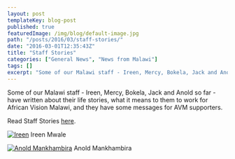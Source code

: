 ```yaml
---
layout: post
templateKey: blog-post
published: true
featuredImage: /img/blog/default-image.jpg
path: "/posts/2016/03/staff-stories/"
date: "2016-03-01T12:35:43Z"
title: "Staff Stories"
categories: ["General News", "News from Malawi"]
tags: []
excerpt: "Some of our Malawi staff - Ireen, Mercy, Bokela, Jack and Anold so far - have written about their l..."
---
```


Some of our Malawi staff - Ireen, Mercy, Bokela, Jack and Anold so far - have written about their life stories, what it means to them to work for African Vision Malawi, and they have some messages for AVM supporters.

Read Staff Stories [here](https://www.africanvision.org.uk/about-us/team/#staffstories).

[![Ireen](https://f000.backblazeb2.com/file/avm-wp-uploads/2015/11/Ireen-for-website-283x300.jpg)](https://f000.backblazeb2.com/file/avm-wp-uploads/2015/11/Ireen-for-website.jpg) Ireen Mwale

[![Anold Mankhambira](https://f000.backblazeb2.com/file/avm-wp-uploads/2015/11/Anold-for-website-285x300.jpg)](https://f000.backblazeb2.com/file/avm-wp-uploads/2015/11/Anold-for-website.jpg) Anold Mankhambira